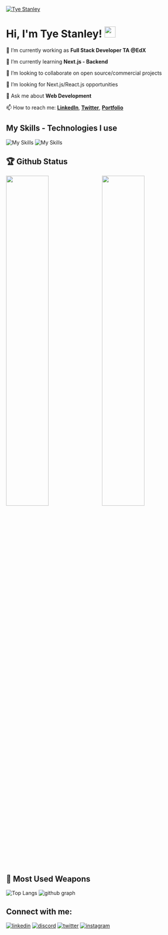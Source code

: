[![Tye Stanley](https://cdn.discordapp.com/attachments/571883066017185802/1165432481487536192/Black_Elegant_Personal_LinkedIn_Banner.png?ex=6546d494&is=65345f94&hm=78af0fc9a5c67a2993a939d64caf01a8b096fa00437b6881cbefe0740dc50121&)](https://tyestanley.com)

# Hi, I'm Tye Stanley! <img src="https://raw.githubusercontent.com/MartinHeinz/MartinHeinz/master/wave.gif" width="30px" height="30px">

🔭 I’m currently working as **Full Stack Developer TA @EdX**

🌱 I’m currently learning **Next.js - Backend**

👯 I’m looking to collaborate on open source/commercial projects

🤔 I’m looking for Next.js/React.js opportunities

💬 Ask me about **Web Development**

📫 How to reach me: **[LinkedIn](https://www.linkedin.com/in/tye-stanley/)**, **[Twitter](https://twitter.com/tye_stanley)**, **[Portfolio](https://tyestanley.com)**

## My Skills - Technologies I use

![My Skills](https://skillicons.dev/icons?i=js,ts,react,next,redux,tailwind,materialui,nodejs,expressjs,mongodb,git,github,vercel)
![My Skills](https://skillicons.dev/icons?i=html,css,supabase,sass,heroku,mysql,bootstrap,vscode,bash,figma,threejs,graphql,jest)

## 🏆 Github Status

<img  src="https://github-stats-lemon.vercel.app/api?username=tyestanley&show_icons=true&hide_border=true&theme=tokyonight" width="48%" align="right" >
<img  src="https://github-readme-streak-stats.herokuapp.com/?user=tyestanley&theme=tokyonight" width="48%" >

## 🌟 Most Used Weapons

![Top Langs](https://github-readme-stats.vercel.app/api/top-langs?username=tyestanley&show_icons=true&locale=en&layout=compact&theme=tokyonight)
![github graph](https://github-readme-activity-graph.vercel.app/graph?username=tyestanley&theme=react-dark)

## Connect with me:

[![linkedin](https://skillicons.dev/icons?i=linkedin)](https://linkedin.com/in/tye-stanley/)
[![discord](https://skillicons.dev/icons?i=discord)](https://discord.com/users/its.tye)
[![twitter](https://skillicons.dev/icons?i=twitter)](https://twitter.com/tye_stanley)
[![instagram](https://skillicons.dev/icons?i=instagram)](https://instagram.com/tstanley090)
